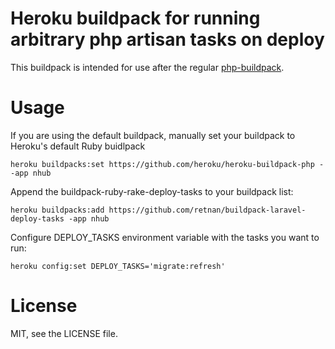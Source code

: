 # Heroku buildpack for running arbitrary php artisan tasks on deploy

This buildpack is intended for use after the regular [php-buildpack].

# Usage

If you are using the default buildpack, manually set your buildpack to Heroku's default Ruby buidlpack

```
heroku buildpacks:set https://github.com/heroku/heroku-buildpack-php --app nhub
```

Append the buildpack-ruby-rake-deploy-tasks to your buildpack list:

```
heroku buildpacks:add https://github.com/retnan/buildpack-laravel-deploy-tasks -app nhub
```

Configure DEPLOY_TASKS environment variable with the tasks you want to run:

```
heroku config:set DEPLOY_TASKS='migrate:refresh'
```

# License

MIT, see the LICENSE file.

[php-buildpack]:https://github.com/heroku/heroku-buildpack-php
